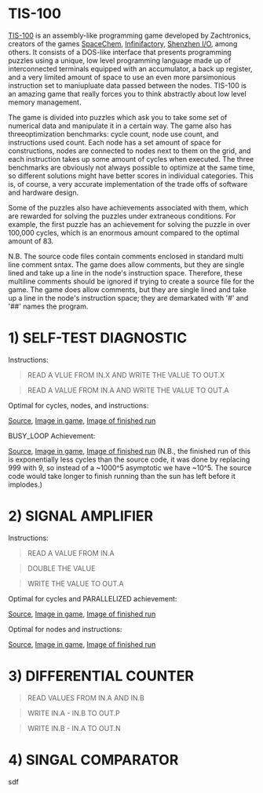 # TIS-100
[TIS-100](http://www.zachtronics.com/tis-100/) is an assembly-like programming game developed by Zachtronics, creators of the games [SpaceChem](http://www.zachtronics.com/spacechem/), [Infinifactory](http://www.zachtronics.com/infinifactory/), [Shenzhen I/O](http://www.zachtronics.com/shenzhen-io/), among others. It consists of a DOS-like interface that presents programming puzzles using a unique, low level programming language made up of interconnected terminals equipped with an accumulator, a back up register, and a very limited amount of space to use an even more parsimonious instruction set to maniupluate data passed between the nodes. TIS-100 is an amazing game that really forces you to think abstractly about low level memory management. 

The game is divided into puzzles which ask you to take some set of numerical data and manipulate it in a certain way. The game also has threeoptimization benchmarks: cycle count, node use count, and instructions used count. Each node has a set amount of space for constructions, nodes are connected to nodes next to them on the grid, and each instruction takes up some amount of cycles when executed. The three benchmarks are obviously not always possible to optimize at the same time, so different solutions might have better scores in individual categories. This is, of course, a very accurate implementation of the trade offs of software and hardware design.

Some of the puzzles also have achievements associated with them, which are rewarded for solving the puzzles under extraneous conditions. For example, the first puzzle has an achievement for solving the puzzle in over 100,000 cycles, which is an enormous amount compared to the optimal amount of 83. 

N.B. The source code files contain comments enclosed in standard multi line comment sntax. The game does allow comments, but they are single lined and take up a line in the node's instruction space. Therefore, these multiline comments should be ignored if trying to create a source file for the game. The game does allow comments, but they are single lined and take up a line in the node's instruction space; they are demarkated with '#' and '##' names the program.

# 1) SELF-TEST DIAGNOSTIC 

Instructions:

>READ A VLUE FROM IN.X AND WRITE THE VALUE TO OUT.X

>READ A VALUE FROM IN.A AND WRITE THE VALUE TO OUT.A

Optimal for cycles, nodes, and instructions:

[Source](https://github.com/KripkesBeard/TIS-100-stuff/blob/master/SELF-TEST%20DIAGNOSTIC/Optimal), [Image in game](https://imgur.com/NCmY4t5), [Image of finished run]()

BUSY_LOOP Achievement:

[Source](https://github.com/KripkesBeard/TIS-100-stuff/blob/master/SELF-TEST%20DIAGNOSTIC/BUSY_LOOP), [Image in game](https://imgur.com/dZpfDnX), [Image of finished run](https://imgur.com/a/fHegr4i) (N.B., the finished run of this is exponentially less cycles than the source code, it was done by replacing 999 with 9, so instead of a ~1000^5 asymptotic we have ~10^5. The source code would take longer to finish running than the sun has left before it implodes.)

# 2) SIGNAL AMPLIFIER

Instructions:

>READ A VALUE FROM IN.A

>DOUBLE THE VALUE

>WRITE THE VALUE TO OUT.A

Optimal for cycles and PARALLELIZED achievement:

[Source](https://github.com/KripkesBeard/TIS-100/blob/master/SIGNAL%20AMPLIFIER/PARALLELIZE), [Image in game](https://imgur.com/cQF8CHV), [Image of finished run](https://imgur.com/l6M5gKE)

Optimal for nodes and instructions:

[Source](https://github.com/KripkesBeard/TIS-100/blob/master/SIGNAL%20AMPLIFIER/Optimal%20Node%20Instruction), [Image in game](https://imgur.com/r1rRNUT), [Image of finished run](https://imgur.com/BEmUbvf)

# 3) DIFFERENTIAL COUNTER

>READ VALUES FROM IN.A AND IN.B

>WRITE IN.A - IN.B TO OUT.P

>WRITE IN.B - IN.A TO OUT.N



# 4) SINGAL COMPARATOR

sdf





